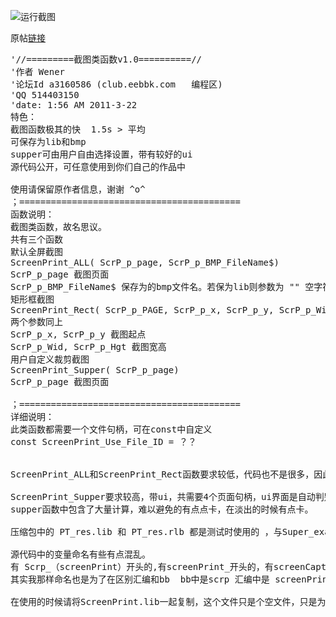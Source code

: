 ﻿<!-- title: BB急速截图 -->
<!-- tag: BBK -->
<!-- date: 2011-3-22 1:56:00 -->
<!-- state: published -->

![运行截图](http://upload.eebbk.net/UploadFile/2011-3/201132713331481771.gif)

原帖[链接](http://club.eebbk.com/bbkbbs/showtopic/255787/1)

<pre>
'//=========截图类函数v1.0==========//
'作者 Wener
'论坛Id a3160586 (club.eebbk.com   编程区)
'QQ 514403150
'date: 1:56 AM 2011-3-22
特色：
截图函数极其的快  1.5s > 平均
可保存为lib和bmp
supper可由用户自由选择设置，带有较好的ui
源代码公开，可任意使用到你们自己的作品中

使用请保留原作者信息，谢谢 ^o^
；==========================================
函数说明：
截图类函数，故名思议。
共有三个函数
默认全屏截图
ScreenPrint_ALL( ScrP_p_page, ScrP_p_BMP_FileName$)
ScrP_p_page 截图页面
ScrP_p_BMP_FileName$ 保存为的bmp文件名。若保为lib则参数为 "" 空字符
矩形框截图
ScreenPrint_Rect( ScrP_p_PAGE, ScrP_p_x, ScrP_p_y, ScrP_p_Wid, ScrP_p_Hgt, ScrP_p_BMP_FileName$)
两个参数同上
ScrP_p_x, ScrP_p_y 截图起点
ScrP_p_Wid, ScrP_p_Hgt 截图宽高
用户自定义裁剪截图
ScreenPrint_Supper( ScrP_p_page)
ScrP_p_page 截图页面

；==========================================
详细说明：
此类函数都需要一个文件句柄，可在const中自定义
const ScreenPrint_Use_File_ID = ？？


ScreenPrint_ALL和ScreenPrint_Rect函数要求较低，代码也不是很多，因此若要求不高，则可以仅仅使用这两个函数就可以了

ScreenPrint_Supper要求较高，带ui，共需要4个页面句柄，ui界面是自动判别使用环境的，也就是说自动选择读取lib或者是rlb。
supper函数中包含了大量计算，难以避免的有点点卡，在淡出的时候有点卡。

压缩包中的 PT_res.lib 和 PT_res.rlb 都是测试时使用的 ，与Super_example.bas 有关

源代码中的变量命名有些有点混乱。
有 Scrp_（screenPrint）开头的,有screenPrint_开头的，有screenCapture开头的 三个函数.bas这个文件中已经修正
其实我那样命名也是为了在区别汇编和bb  bb中是scrp 汇编中是 screenPrint.  screenCapture只有两次

在使用的时候请将ScreenPrint.lib一起复制，这个文件只是个空文件，只是为了为lib的存储“占地盘”，存放索引。转换为lib的结果都在这个文件当中。
</pre>